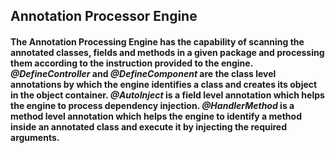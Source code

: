 ## Annotation Processor Engine

#### The Annotation Processing Engine has the capability of scanning the annotated classes, fields and methods in a given package and processing them according to the instruction provided to the engine. _@DefineController_ and _@DefineComponent_ are the class level annotations by which the engine identifies a class and creates its object in the object container. _@AutoInject_ is a field level annotation which helps the engine to process dependency injection. _@HandlerMethod_ is a method level annotation which helps the engine to identify a method inside an annotated class and execute it by injecting the required arguments.
